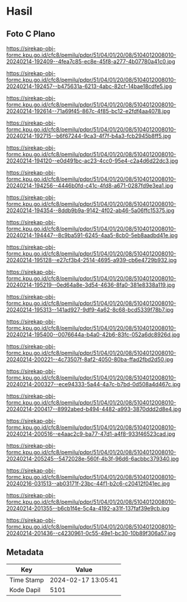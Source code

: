 # Hasil

## Foto C Plano

https://sirekap-obj-formc.kpu.go.id/cfc8/pemilu/pdpr/51/04/01/20/08/5104012008010-20240214-192409--4fea7c85-ec8e-45f8-a277-4b07780a41c0.jpg

https://sirekap-obj-formc.kpu.go.id/cfc8/pemilu/pdpr/51/04/01/20/08/5104012008010-20240214-192457--b475631a-6213-4abc-82cf-14bae18cdfe5.jpg

https://sirekap-obj-formc.kpu.go.id/cfc8/pemilu/pdpr/51/04/01/20/08/5104012008010-20240214-192614--71a69f45-867c-4f85-bc12-e2fdf4aa4078.jpg

https://sirekap-obj-formc.kpu.go.id/cfc8/pemilu/pdpr/51/04/01/20/08/5104012008010-20240214-192715--b6f67244-9ca3-4f7f-b4a3-fcb2945b8ff5.jpg

https://sirekap-obj-formc.kpu.go.id/cfc8/pemilu/pdpr/51/04/01/20/08/5104012008010-20240214-194120--e0d491bc-ac23-4cc0-95e4-c2a4d6d22dc3.jpg

https://sirekap-obj-formc.kpu.go.id/cfc8/pemilu/pdpr/51/04/01/20/08/5104012008010-20240214-194256--4446b0fd-c41c-4fd8-a671-0287fd9e3ea1.jpg

https://sirekap-obj-formc.kpu.go.id/cfc8/pemilu/pdpr/51/04/01/20/08/5104012008010-20240214-194354--8ddb9b9a-9142-4f02-ab46-5a06ffc15375.jpg

https://sirekap-obj-formc.kpu.go.id/cfc8/pemilu/pdpr/51/04/01/20/08/5104012008010-20240214-194447--8c9ba591-6245-4aa5-8cb0-5eb8aadbd41e.jpg

https://sirekap-obj-formc.kpu.go.id/cfc8/pemilu/pdpr/51/04/01/20/08/5104012008010-20240214-195128--e27cf3b4-2514-4695-a939-cb6e4729b932.jpg

https://sirekap-obj-formc.kpu.go.id/cfc8/pemilu/pdpr/51/04/01/20/08/5104012008010-20240214-195219--0ed64a8e-3d54-4636-8fa0-381e8338a119.jpg

https://sirekap-obj-formc.kpu.go.id/cfc8/pemilu/pdpr/51/04/01/20/08/5104012008010-20240214-195313--141ad927-9df9-4a62-8c68-bcd5339f78b7.jpg

https://sirekap-obj-formc.kpu.go.id/cfc8/pemilu/pdpr/51/04/01/20/08/5104012008010-20240214-195400--0076644a-b4a0-42b6-83fc-052a6dc8926d.jpg

https://sirekap-obj-formc.kpu.go.id/cfc8/pemilu/pdpr/51/04/01/20/08/5104012008010-20240214-200221--4c73507f-8af2-4050-80ba-ffad2fbd2d50.jpg

https://sirekap-obj-formc.kpu.go.id/cfc8/pemilu/pdpr/51/04/01/20/08/5104012008010-20240214-200327--ece94333-5a44-4a7c-b7bd-0d508a4d467c.jpg

https://sirekap-obj-formc.kpu.go.id/cfc8/pemilu/pdpr/51/04/01/20/08/5104012008010-20240214-200417--8992abed-b494-4482-a993-3870ddd2d8e4.jpg

https://sirekap-obj-formc.kpu.go.id/cfc8/pemilu/pdpr/51/04/01/20/08/5104012008010-20240214-200516--e4aac2c9-ba77-47d1-a4f8-933f46523cad.jpg

https://sirekap-obj-formc.kpu.go.id/cfc8/pemilu/pdpr/51/04/01/20/08/5104012008010-20240214-205245--5472028e-560f-4b3f-96d6-6acbbc379340.jpg

https://sirekap-obj-formc.kpu.go.id/cfc8/pemilu/pdpr/51/04/01/20/08/5104012008010-20240216-031513--ab03171f-23bc-44f1-b2c6-c20412f041ec.jpg

https://sirekap-obj-formc.kpu.go.id/cfc8/pemilu/pdpr/51/04/01/20/08/5104012008010-20240214-201355--b6cb1f4e-5c4a-4192-a31f-137faf39e9cb.jpg

https://sirekap-obj-formc.kpu.go.id/cfc8/pemilu/pdpr/51/04/01/20/08/5104012008010-20240214-201436--c4230961-0c55-49e1-bc30-10b89f306a57.jpg


## Metadata

| Key        | Value               |
| ---------- | ------------------- |
| Time Stamp | 2024-02-17 13:05:41 |
| Kode Dapil | 5101                |



